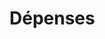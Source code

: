 # Dépenses






















































































































